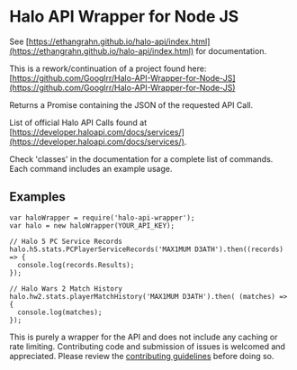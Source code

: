 # Halo API Wrapper for Node JS
See [https://ethangrahn.github.io/halo-api/index.html](https://ethangrahn.github.io/halo-api/index.html) for documentation.

This is a rework/continuation of a project found here: [https://github.com/Googlrr/Halo-API-Wrapper-for-Node-JS](https://github.com/Googlrr/Halo-API-Wrapper-for-Node-JS)


Returns a Promise containing the JSON of the requested API Call.

List of official Halo API Calls found at [https://developer.haloapi.com/docs/services/](https://developer.haloapi.com/docs/services/).

Check 'classes' in the documentation for a complete list of commands. Each command includes an example usage.

## Examples

```
var haloWrapper = require('halo-api-wrapper');
var halo = new haloWrapper(YOUR_API_KEY);

// Halo 5 PC Service Records
halo.h5.stats.PCPlayerServiceRecords('MAX1MUM D3ATH').then((records) => {
  console.log(records.Results);
});

// Halo Wars 2 Match History
halo.hw2.stats.playerMatchHistory('MAX1MUM D3ATH').then( (matches) => {
  console.log(matches);
});
```

This is purely a wrapper for the API and does not include any caching or rate limiting. Contributing code and submission of issues is welcomed and appreciated. Please review the [contributing guidelines](CONTRIBUTING.md) before doing so.
